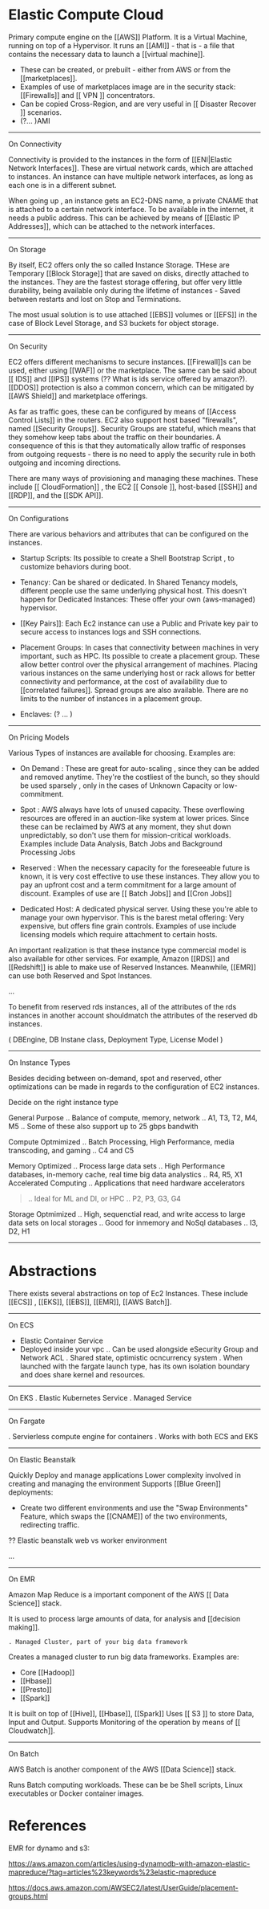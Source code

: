 # Elastic Compute Cloud

Primary compute engine on the [[AWS]] Platform. It is a Virtual Machine, running on top of a Hypervisor. It runs an [[AMI]] - that is - a file that contains the necessary data to launch a [[virtual machine]].

* These can be created, or prebuilt - either from AWS or from the [[marketplaces]].
* Examples of use of marketplaces image are in the security stack: [[Firewalls]] and [[ VPN ]] concentrators.
* Can be copied Cross-Region, and are very useful in [[ Disaster Recover ]] scenarios.
* (?... )AMI

___

On Connectivity

Connectivity is provided to the instances in the form of [[ENI|Elastic Network Interfaces]]. These are virtual network cards, which are attached to instances. An instance can have multiple network interfaces, as long as each one is in a different subnet.

When going up , an instance gets an EC2-DNS name, a private CNAME that is attached to a certain network interface. To be available in the internet, it needs a public address. This can be achieved by means of [[Elastic IP Addresses]], which can be attached to the network interfaces.

___

On Storage

By itself, EC2 offers only the so called Instance Storage. THese are Temporary [[Block Storage]] that are saved on disks, directly attached to the instances. They are the fastest storage offering, but offer very little durability, being available only during the lifetime of instances - Saved between restarts and lost on Stop and Terminations.

The most usual solution is to use attached [[EBS]] volumes or [[EFS]] in the case of Block Level Storage, and S3 buckets for object storage.

___

On Security

EC2 offers different mechanisms to secure instances. [[Firewall]]s can be used, either using [[WAF]]  or the marketplace. The same can be said about [[ IDS]] and [[IPS]] systems (?? What is ids service offered by amazon?).  [[DDOS]] protection is also a common concern, which can be mitigated by [[AWS Shield]] and marketplace offerings.

As far as traffic goes, these can be configured by means of [[Access Control Lists]] in the routers. EC2 also support host based "firewalls", named [[Security Groups]].
Security Groups are stateful, which means that they somehow keep tabs about the traffic on their boundaries. A consequence of this is that they automatically allow traffic of responses from outgoing requests - there is no need to apply the security rule in both outgoing and incoming directions.

There are many ways of provisioning and managing these machines. These include [[ CloudFormation]] , the EC2 [[ Console ]], host-based [[SSH]] and [[RDP]], and the [[SDK API]].

___

On Configurations

There are various behaviors and attributes that can be configured on the instances.

* Startup Scripts: Its possible to create a Shell Bootstrap Script , to customize behaviors during boot.

* Tenancy: Can be shared or dedicated. In Shared Tenancy models, different people use the same underlying physical host. This doesn't happen for Dedicated Instances: These offer your own (aws-managed) hypervisor.

* [[Key Pairs]]: Each Ec2 instance can use a Public and Private key pair to secure access to instances logs and SSH connections.

* Placement Groups: In cases that connectivity between machines in very important, such as HPC. Its possible to create a placement group. These allow better control over the physical arrangement of machines.
Placing various instances on the same underlying host or rack allows for better connectivity and performance, at the cost of availability due to [[correlated failures]]. Spread groups are also available.
There are no limits to the number of instances in a placement group.

* Enclaves:  (? ... )

___

On Pricing Models

Various Types of instances are available for choosing. Examples are:

* On Demand : These are great for auto-scaling , since they can be added and removed anytime. They're the costliest of the bunch, so they should be used sparsely , only in the cases of Unknown Capacity or low-commitment.

* Spot : AWS always have lots of unused capacity. These overflowing resources are offered in an auction-like system at lower prices. Since these can be reclaimed by AWS at any moment, they shut down unpredictably, so don't use them for mission-critical workloads. Examples include Data Analysis, Batch Jobs and Background Processing Jobs

* Reserved : When the necessary capacity for the foreseeable future is known, it is very cost effective to use these instances. They allow you to pay an upfront cost and a term commitment for a large amount of discount. Examples of use are [[ Batch Jobs]] and [[Cron Jobs]]

* Dedicated Host: A dedicated physical server. Using these you're able to manage your own hypervisor. This is the barest metal offering: Very expensive, but offers fine grain controls. Examples of use include licensing models which require attachment to certain hosts.

An important realization is that these instance type commercial model is also available for other services. For example, Amazon [[RDS]] and [[Redshift]] is able to make use of Reserved Instances. Meanwhile, [[EMR]] can use both Reserved and Spot Instances.

...

To benefit from reserved rds instances, all of the attributes of the rds instances in another account shouldmatch the attributes of the reserved db instances.

( DBEngine, DB Instane class, Deployment Type, License Model )
___

On Instance Types

Besides deciding between on-demand, spot and reserved, other optimizations can be made in regards to the configuration of EC2 instances.

 Decide on the right instance type

 General Purpose
  .. Balance of compute, memory, network
  .. A1, T3, T2, M4, M5
  .. Some of these also support up to 25 gbps bandwith

 Compute Optmimized
  .. Batch Processing, High Performance, media transcoding, and gaming
  .. C4 and C5

 Memory Optimized
  .. Process large data sets
  .. High Performance databases, in-memory cache, real time big data analystics
  .. R4, R5, X1
 Accelerated Computing
  .. Applications that need hardware accelerators
  >.. Ideal for  ML and Dl, or HPC
  .. P2, P3, G3, G4

 Storage Optmimized
  .. High, sequenctial read, and write access to large data sets on local storages
  .. Good for inmemory and NoSql databases
  .. I3, D2, H1

___

# Abstractions

There exists several abstractions on top of Ec2 Instances.  These include [[ECS]] , [[EKS]], [[EBS]], [[EMR]], [[AWS Batch]].

___

On ECS

* Elastic Container Service
* Deployed inside your vpc
 .. Can be used alongside eSecurity Group and Network ACL
. Shared state, optimistic ocncurrency system
.  When launched with the fargate launch type, has its own isolation boundary and does share kernel and resources.

___

On EKS
    . Elastic Kubernetes Service
    . Managed Service

___

On Fargate

. Servierless compute engine for containers
. Works with both ECS and EKS

___

On Elastic Beanstalk

Quickly Deploy and manage applications
Lower complexity involved in creating and managing the environment
Supports [[Blue Green]] deployments:

* Create two different environments and use the "Swap Environments" Feature, which swaps the [[CNAME]] of the two environments, redirecting traffic.

?? Elastic beanstalk web vs worker environment

...

___

On EMR

Amazon Map Reduce is a important component of the AWS [[ Data Science]] stack.

It is used to process large amounts of data, for analysis and [[decision making]].

    . Managed Cluster, part of your big data framework

Creates a managed cluster to run big data frameworks. Examples are:

* Core [[Hadoop]]
* [[Hbase]]
* [[Presto]]
* [[Spark]]

It is built on top of [[Hive]], [[Hbase]], [[Spark]]
Uses [[ S3 ]] to store Data, Input and Output.
Supports Monitoring of the operation by means of [[ Cloudwatch]].

___

On Batch

AWS Batch is another component of the AWS [[Data Science]] stack.

Runs Batch computing workloads. These can be be Shell scripts, Linux executables or Docker container images.

# References

EMR for dynamo and s3:

<https://aws.amazon.com/articles/using-dynamodb-with-amazon-elastic-mapreduce/?tag=articles%23keywords%23elastic-mapreduce>

<https://docs.aws.amazon.com/AWSEC2/latest/UserGuide/placement-groups.html>
